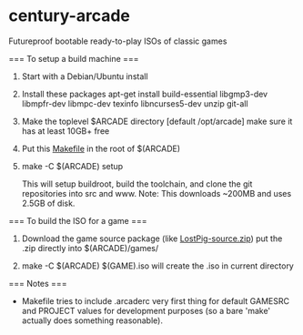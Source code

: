 century-arcade
==============

Futureproof bootable ready-to-play ISOs of classic games

=== To setup a build machine ===

1) Start with a Debian/Ubuntu install

2) Install these packages
    apt-get install build-essential libgmp3-dev libmpfr-dev libmpc-dev texinfo libncurses5-dev unzip git-all

3) Make the toplevel $ARCADE directory [default /opt/arcade]
    make sure it has at least 10GB+ free

4) Put this [Makefile](http://github.com/centuryarcade/src/Makefile) in the
   root of $(ARCADE)

5) make -C $(ARCADE) setup

    This will setup buildroot, build the toolchain, and clone the git repositories into src and www.  Note: This downloads ~200MB and uses 2.5GB of disk.

=== To build the ISO for a game ===

1) Download the game source package (like [LostPig-source.zip]())
   put the .zip directly into $(ARCADE)/games/

2) make -C $(ARCADE) $(GAME).iso
   will create the .iso in current directory

=== Notes ===

* Makefile tries to include .arcaderc very first thing for default GAMESRC and PROJECT values for development purposes (so a bare 'make' actually does something reasonable).
